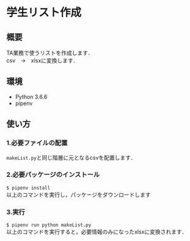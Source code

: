 # 学生リスト作成
## 概要
TA業務で使うリストを作成します．  
csv　→　xlsxに変換します．  

## 環境
* Python 3.6.6
* pipenv

## 使い方
### 1.必要ファイルの配置
`makeList.py`と同じ階層に元となるcsvを配置します．  

### 2.必要パッケージのインストール
```$ pipenv install```  
以上のコマンドを実行し，パッケージをダウンロードします

### 3.実行
```$ pipenv run python makeList.py```  
以上のコマンドを実行すると，必要情報のみになったxlsxに変換されます．